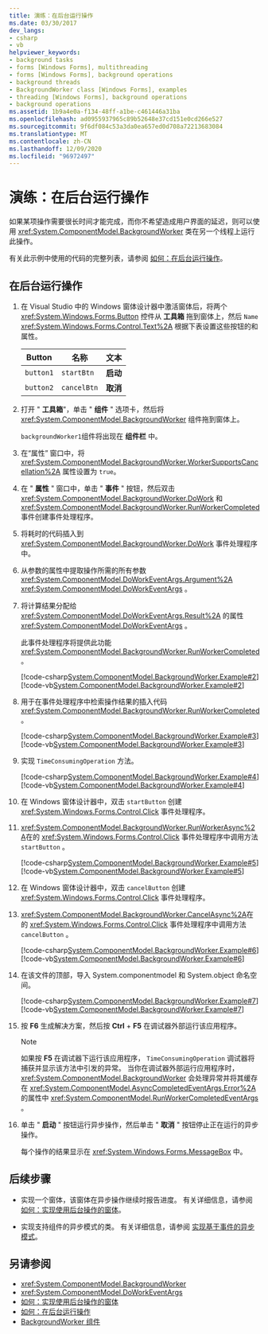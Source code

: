 ```yaml
---
title: 演练：在后台运行操作
ms.date: 03/30/2017
dev_langs:
- csharp
- vb
helpviewer_keywords:
- background tasks
- forms [Windows Forms], multithreading
- forms [Windows Forms], background operations
- background threads
- BackgroundWorker class [Windows Forms], examples
- threading [Windows Forms], background operations
- background operations
ms.assetid: 1b9a4e0a-f134-48ff-a1be-c461446a31ba
ms.openlocfilehash: ad0955937965c89b52648e37cd151e0cd266e527
ms.sourcegitcommit: 9f6df084c53a3da0ea657ed0d708a72213683084
ms.translationtype: MT
ms.contentlocale: zh-CN
ms.lasthandoff: 12/09/2020
ms.locfileid: "96972497"
---
```

# <a name="walkthrough-running-an-operation-in-the-background"></a>演练：在后台运行操作

如果某项操作需要很长时间才能完成，而你不希望造成用户界面的延迟，则可以使用 <xref:System.ComponentModel.BackgroundWorker> 类在另一个线程上运行此操作。

有关此示例中使用的代码的完整列表，请参阅 [如何：在后台运行操作](how-to-run-an-operation-in-the-background.md)。

## <a name="run-an-operation-in-the-background"></a>在后台运行操作

1. 在 Visual Studio 中的 Windows 窗体设计器中激活窗体后，将两个 <xref:System.Windows.Forms.Button> 控件从 **工具箱** 拖到窗体上，然后 `Name` <xref:System.Windows.Forms.Control.Text%2A> 根据下表设置这些按钮的和属性。

    |Button|名称|文本|
    |------------|----------|----------|
    |`button1`|`startBtn`|**启动**|
    |`button2`|`cancelBtn`|**取消**|

2. 打开 " **工具箱**"，单击 " **组件** " 选项卡，然后将 <xref:System.ComponentModel.BackgroundWorker> 组件拖到窗体上。

     `backgroundWorker1`组件将出现在 **组件栏** 中。

3. 在“属性”  窗口中，将 <xref:System.ComponentModel.BackgroundWorker.WorkerSupportsCancellation%2A> 属性设置为 `true`。

4. 在 " **属性** " 窗口中，单击 " **事件** " 按钮，然后双击 <xref:System.ComponentModel.BackgroundWorker.DoWork> 和 <xref:System.ComponentModel.BackgroundWorker.RunWorkerCompleted> 事件创建事件处理程序。

5. 将耗时的代码插入到 <xref:System.ComponentModel.BackgroundWorker.DoWork> 事件处理程序中。

6. 从参数的属性中提取操作所需的所有参数 <xref:System.ComponentModel.DoWorkEventArgs.Argument%2A> <xref:System.ComponentModel.DoWorkEventArgs> 。

7. 将计算结果分配给 <xref:System.ComponentModel.DoWorkEventArgs.Result%2A> 的属性 <xref:System.ComponentModel.DoWorkEventArgs> 。

     此事件处理程序将提供此功能 <xref:System.ComponentModel.BackgroundWorker.RunWorkerCompleted> 。

     [!code-csharp[System.ComponentModel.BackgroundWorker.Example#2](~/samples/snippets/csharp/VS_Snippets_Winforms/System.ComponentModel.BackgroundWorker.Example/CS/Form1.cs#2)]
     [!code-vb[System.ComponentModel.BackgroundWorker.Example#2](~/samples/snippets/visualbasic/VS_Snippets_Winforms/System.ComponentModel.BackgroundWorker.Example/VB/Form1.vb#2)]

8. 用于在事件处理程序中检索操作结果的插入代码 <xref:System.ComponentModel.BackgroundWorker.RunWorkerCompleted> 。

     [!code-csharp[System.ComponentModel.BackgroundWorker.Example#3](~/samples/snippets/csharp/VS_Snippets_Winforms/System.ComponentModel.BackgroundWorker.Example/CS/Form1.cs#3)]
     [!code-vb[System.ComponentModel.BackgroundWorker.Example#3](~/samples/snippets/visualbasic/VS_Snippets_Winforms/System.ComponentModel.BackgroundWorker.Example/VB/Form1.vb#3)]

9. 实现 `TimeConsumingOperation` 方法。

     [!code-csharp[System.ComponentModel.BackgroundWorker.Example#4](~/samples/snippets/csharp/VS_Snippets_Winforms/System.ComponentModel.BackgroundWorker.Example/CS/Form1.cs#4)]
     [!code-vb[System.ComponentModel.BackgroundWorker.Example#4](~/samples/snippets/visualbasic/VS_Snippets_Winforms/System.ComponentModel.BackgroundWorker.Example/VB/Form1.vb#4)]

10. 在 Windows 窗体设计器中，双击 `startButton` 创建 <xref:System.Windows.Forms.Control.Click> 事件处理程序。

11. <xref:System.ComponentModel.BackgroundWorker.RunWorkerAsync%2A>在的 <xref:System.Windows.Forms.Control.Click> 事件处理程序中调用方法 `startButton` 。

     [!code-csharp[System.ComponentModel.BackgroundWorker.Example#5](~/samples/snippets/csharp/VS_Snippets_Winforms/System.ComponentModel.BackgroundWorker.Example/CS/Form1.cs#5)]
     [!code-vb[System.ComponentModel.BackgroundWorker.Example#5](~/samples/snippets/visualbasic/VS_Snippets_Winforms/System.ComponentModel.BackgroundWorker.Example/VB/Form1.vb#5)]

12. 在 Windows 窗体设计器中，双击 `cancelButton` 创建 <xref:System.Windows.Forms.Control.Click> 事件处理程序。

13. <xref:System.ComponentModel.BackgroundWorker.CancelAsync%2A>在的 <xref:System.Windows.Forms.Control.Click> 事件处理程序中调用方法 `cancelButton` 。

     [!code-csharp[System.ComponentModel.BackgroundWorker.Example#6](~/samples/snippets/csharp/VS_Snippets_Winforms/System.ComponentModel.BackgroundWorker.Example/CS/Form1.cs#6)]
     [!code-vb[System.ComponentModel.BackgroundWorker.Example#6](~/samples/snippets/visualbasic/VS_Snippets_Winforms/System.ComponentModel.BackgroundWorker.Example/VB/Form1.vb#6)]

14. 在该文件的顶部，导入 System.componentmodel 和 System.object 命名空间。

     [!code-csharp[System.ComponentModel.BackgroundWorker.Example#7](~/samples/snippets/csharp/VS_Snippets_Winforms/System.ComponentModel.BackgroundWorker.Example/CS/Form1.cs#7)]
     [!code-vb[System.ComponentModel.BackgroundWorker.Example#7](~/samples/snippets/visualbasic/VS_Snippets_Winforms/System.ComponentModel.BackgroundWorker.Example/VB/Form1.vb#7)]

15. 按 **F6** 生成解决方案，然后按 **Ctrl** + **F5** 在调试器外部运行该应用程序。

    > [!NOTE]
    > 如果按 **F5** 在调试器下运行该应用程序， `TimeConsumingOperation` 调试器将捕获并显示该方法中引发的异常。 当你在调试器外部运行应用程序时， <xref:System.ComponentModel.BackgroundWorker> 会处理异常并将其缓存在 <xref:System.ComponentModel.AsyncCompletedEventArgs.Error%2A> 的属性中 <xref:System.ComponentModel.RunWorkerCompletedEventArgs> 。

16. 单击 " **启动** " 按钮运行异步操作，然后单击 " **取消** " 按钮停止正在运行的异步操作。

     每个操作的结果显示在 <xref:System.Windows.Forms.MessageBox> 中。

## <a name="next-steps"></a>后续步骤

- 实现一个窗体，该窗体在异步操作继续时报告进度。 有关详细信息，请参阅 [如何：实现使用后台操作的窗体](how-to-implement-a-form-that-uses-a-background-operation.md)。

- 实现支持组件的异步模式的类。 有关详细信息，请参阅 [实现基于事件的异步模式](/dotnet/standard/asynchronous-programming-patterns/implementing-the-event-based-asynchronous-pattern)。

## <a name="see-also"></a>另请参阅

- <xref:System.ComponentModel.BackgroundWorker>
- <xref:System.ComponentModel.DoWorkEventArgs>
- [如何：实现使用后台操作的窗体](how-to-implement-a-form-that-uses-a-background-operation.md)
- [如何：在后台运行操作](how-to-run-an-operation-in-the-background.md)
- [BackgroundWorker 组件](backgroundworker-component.md)
